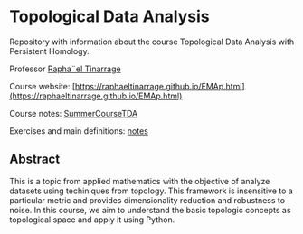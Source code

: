 # Topological Data Analysis

Repository with information about the course Topological Data Analysis with Persistent Homology. 

Professor [Rapha¨el Tinarrage](https://raphaeltinarrage.github.io/)

Course website: [https://raphaeltinarrage.github.io/EMAp.html](https://raphaeltinarrage.github.io/EMAp.html)

Course notes: [SummerCourseTDA](https://raphaeltinarrage.github.io/files/EMAp/SummerCourseTDA.pdf)

Exercises and main definitions: [notes](https://github.com/lucasmoschen/topological-data-analysis/blob/main/notes/exercises.pdf)

Abstract
---

This is a topic from applied mathematics with the objective of analyze datasets using techiniques from topology. This framework is insensitive to a particular metric and provides dimensionality reduction and robustness to noise. In this course, we aim to understand the basic topologic concepts as topological space and apply it using Python. 

